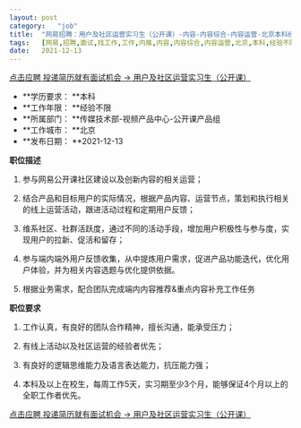 ```yaml
---
layout:	post
category:	"job"
title:	"网易招聘：用户及社区运营实习生（公开课）-内容-内容综合-内容运营-北京本科经验不限"
tags:	[网易,招聘,面试,找工作,工作,内推,内容,内容综合,内容运营,北京,本科,经验不限]
date:	2021-12-13
---
```


[点击应聘 投递简历就有面试机会 ->  用户及社区运营实习生（公开课）](http://mobile.bole.netease.com/bole/boleDetail?id=30273&employeeId=346f03c3cda5f04c&key=all)



- **学历要求： **本科
- **工作年限： **经验不限
- **所属部门： **传媒技术部-视频产品中心-公开课产品组
- **工作城市： **北京
- **发布日期： **2021-12-13



**职位描述**

1. 参与网易公开课社区建设以及创新内容的相关运营；

2. 结合产品和目标用户的实际情况，根据产品内容、运营节点，策划和执行相关的线上运营活动，跟进活动过程和定期用户反馈；

3. 维系社区、社群活跃度，通过不同的活动手段，增加用户积极性与参与度，实现用户的拉新、促活和留存；

4. 参与端内端外用户反馈收集，从中提炼用户需求，促进产品功能迭代，优化用户体验，并为相关内容选题与优化提供依据。

5. 根据业务需求，配合团队完成端内内容推荐&amp;重点内容补充工作任务





**职位要求**

1. 工作认真，有良好的团队合作精神，擅长沟通，能承受压力；

2. 有线上活动以及社区运营的经验者优先；

3. 有良好的逻辑思维能力及语言表达能力，抗压能力强；

4. 本科及以上在校生，每周工作5天，实习期至少3个月，能够保证4个月以上的全职工作者优先。





[点击应聘 投递简历就有面试机会 ->  用户及社区运营实习生（公开课）](http://mobile.bole.netease.com/bole/boleDetail?id=30273&employeeId=346f03c3cda5f04c&key=all)